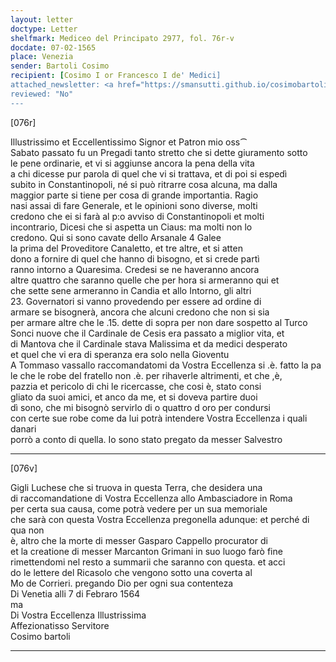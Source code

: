```yaml
---
layout: letter
doctype: Letter
shelfmark: Mediceo del Principato 2977, fol. 76r-v
docdate: 07-02-1565
place: Venezia
sender: Bartoli Cosimo
recipient: [Cosimo I or Francesco I de' Medici]
attached_newsletter: <a href="https://smansutti.github.io/cosimobartoli/texts/3079_062/">3079_062</a>
reviewed: "No"
---
```


[076r]  
  
  
Illustrissimo et Eccellentissimo Signor et Patron mio oss⁀  
Sabato passato fu un Pregadi tanto stretto che si dette giuramento sotto  
le pene ordinarie, et vi si aggiunse ancora la pena della vita  
a chi dicesse pur parola di quel che vi si trattava, et di poi si espedì  
subito in Constantinopoli, né si può ritrarre cosa alcuna, ma dalla  
maggior parte si tiene per cosa di grande importantia. Ragio  
nasi assai di fare Generale, et le opinioni sono diverse, molti  
credono che ei si farà al p:o avviso di Constantinopoli et molti  
incontrario, Dicesi che si aspetta un Ciaus: ma molti non lo  
credono. Qui si sono cavate dello Arsanale 4 Galee  
la prima del Proveditore Canaletto, et tre altre, et si atten  
dono a fornire di quel che hanno di bisogno, et si crede partì  
ranno intorno a Quaresima. Credesi se ne haveranno ancora  
altre quattro che saranno quelle che per hora si armeranno qui et  
che sette sene armeranno in Candia et allo Intorno, gli altri  
23. Governatori si vanno provedendo per essere ad ordine di  
armare se bisognerà, ancora che alcuni credono che non si sia  
per armare altre che le .15. dette di sopra per non dare sospetto al Turco  
Sonci nuove che il Cardinale de Cesis era passato a miglior vita, et  
di Mantova che il Cardinale stava Malissima et da medici desperato  
et quel che vi era di speranza era solo nella Gioventu  
A Tommaso vassallo raccomandatomi da Vostra Eccellenza si .è. fatto la pa  
le che le robe del fratello non .è. per rihaverle altrimenti, et che ,è,  
pazzia et pericolo di chi le ricercasse, che cosi è, stato consi  
gliato da suoi amici, et anco da me, et si doveva partire duoi  
dì sono, che mi bisognò servirlo di o quattro d oro per condursi  
con certe sue robe come da lui potrà intendere Vostra Eccellenza i quali danari  
porrò a conto di quella. Io sono stato pregato da messer Salvestro  
  
---  

[076v]  
  
  
Gigli Luchese che si truova in questa Terra, che desidera una  
di raccomandatione di Vostra Eccellenza allo Ambasciadore in Roma  
per certa sua causa, come potrà vedere per un sua memoriale  
che sarà con questa Vostra Eccellenza pregonella adunque: et perché di qua non  
è, altro che la morte di messer Gasparo Cappello procurator di  
et la creatione di messer Marcanton Grimani in suo luogo farò fine  
rimettendomi nel resto a summarii che saranno con questa. et acci  
do le lettere del Ricasolo che vengono sotto una coverta al  
Mo de Corrieri. pregando Dio per ogni sua contenteza  
Di Venetia alli 7 di Febraro 1564  
ma  
Di Vostra Eccellenza Illustrissima  
Affezionatisso Servitore  
Cosimo bartoli  
  
---  

